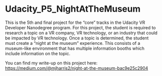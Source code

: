 # Udacity_P5_NightAtTheMuseum
This is the 5th and final project for the “core” tracks in the Udacity VR Developer Nanodegree program.
For this project, the student is required to research a topic on a VR company, VR technology, or an industry that could be impacted by VR technology. Once a topic is determined, the student must create a “night at the museum” experience. This consists of a museum-like environment that has multiple information booths which include information on the topic.

You can find my write-up on this project here: https://medium.com/@mjharris2/night-at-the-museum-bac9e25c2904
